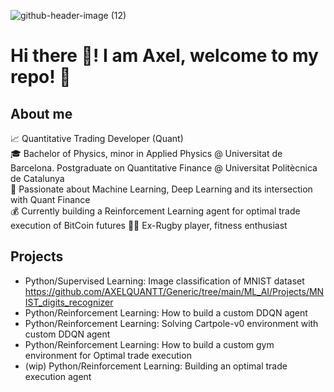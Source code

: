 ![github-header-image (12)](https://github.com/user-attachments/assets/624f5e4c-730b-4c3c-867f-39435ec9fe44)

# Hi there 👋! I am Axel, welcome to my repo! 🚀
## About me
📈 Quantitative Trading Developer (Quant)  
🎓 Bachelor of Physics, minor in Applied Physics @ Universitat de Barcelona. Postgraduate on Quantitative Finance @ Universitat Politècnica de Catalunya  
🌱 Passionate about Machine Learning, Deep Learning and its intersection with Quant Finance  
💰 Currently building a Reinforcement Learning agent for optimal trade execution of BitCoin futures 
🏋️‍♂️ Ex-Rugby player, fitness enthusiast  

## Projects
- Python/Supervised Learning: Image classification of MNIST dataset https://github.com/AXELQUANTT/Generic/tree/main/ML_AI/Projects/MNIST_digits_recognizer  
- Python/Reinforcement Learning: How to build a custom DDQN agent  
- Python/Reinforcement Learning: Solving Cartpole-v0 environment with custom DDQN agent  
- Python/Reinforcement Learning: How to build a custom gym environment for Optimal trade execution  
- (wip) Python/Reinforcement Learning: Building an optimal trade execution agent  
